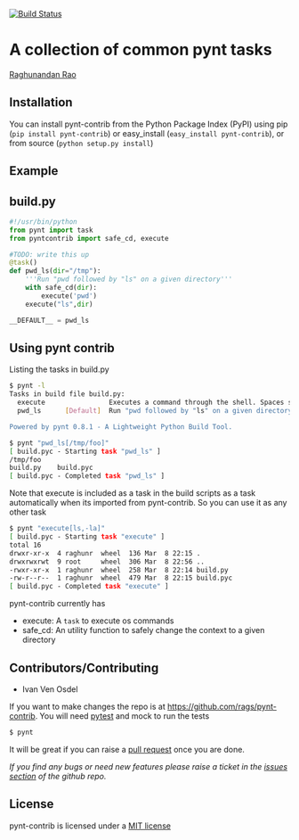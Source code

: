 [![Build Status](https://travis-ci.org/rags/pynt-contrib.png?branch=master)](https://travis-ci.org/rags/pynt-contrib)

A collection of common pynt tasks
=================================

[Raghunandan Rao](https://github.com/rags)
## Installation

You can install pynt-contrib from the Python Package Index (PyPI) using pip (``pip install pynt-contrib``) or easy_install (``easy_install pynt-contrib``), or from source (``python setup.py install``)

## Example

**build.py**
------------

```python
#!/usr/bin/python
from pynt import task
from pyntcontrib import safe_cd, execute

#TODO: write this up
@task()
def pwd_ls(dir="/tmp"):
    '''Run "pwd followed by "ls" on a given directory'''
    with safe_cd(dir):
        execute('pwd')
    execute("ls",dir)

__DEFAULT__ = pwd_ls
```

**Using pynt contrib**
-----------------------

Listing the tasks in build.py

```bash
$ pynt -l
Tasks in build file build.py:
  execute                Executes a command through the shell. Spaces should breakup the args. Usage: execute('grep', 'TODO', '*')
  pwd_ls      [Default]  Run "pwd followed by "ls" on a given directory

Powered by pynt 0.8.1 - A Lightweight Python Build Tool.
```

```bash
$ pynt "pwd_ls[/tmp/foo]"
[ build.pyc - Starting task "pwd_ls" ]
/tmp/foo
build.py	build.pyc
[ build.pyc - Completed task "pwd_ls" ]
```
Note that execute is included as a task in the build scripts as a task automatically when its imported from pynt-contrib. So you can use it as any other task
```bash
$ pynt "execute[ls,-la]"
[ build.pyc - Starting task "execute" ]
total 16
drwxr-xr-x  4 raghunr  wheel  136 Mar  8 22:15 .
drwxrwxrwt  9 root     wheel  306 Mar  8 22:56 ..
-rwxr-xr-x  1 raghunr  wheel  258 Mar  8 22:14 build.py
-rw-r--r--  1 raghunr  wheel  479 Mar  8 22:15 build.pyc
[ build.pyc - Completed task "execute" ]
```
pynt-contrib currently has
* execute: A ``task`` to execute os commands
* safe_cd: An utility function to safely change the context to a given directory

## Contributors/Contributing


* Ivan Ven Osdel


If you want to make changes the repo is at https://github.com/rags/pynt-contrib. You will need [pytest](http://www.pytest.org) and mock to run the tests

```bash
$ pynt
```

It will be great if you can raise a [pull request](https://help.github.com/articles/using-pull-requests) once you are done.

*If you find any bugs or need new features please raise a ticket in the [issues section](https://github.com/rags/pynt-contrib/issues) of the github repo.*
    
## License

pynt-contrib is licensed under a [MIT license](http://opensource.org/licenses/MIT)
